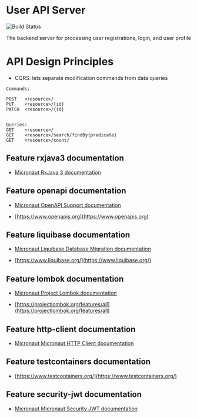 # User API Server
![Build Status](https://codebuild.us-east-1.amazonaws.com/badges?uuid=eyJlbmNyeXB0ZWREYXRhIjoiU0Q0SURIaGdzVXRmYUJ4ZDY3b1RtSFppWVZESSs0ejdROERPWjE3STdHUHVuQWI5c2lEZW00TzFDc1FJLzNzY1RlUUhSN1V2RmRZUTcwQ0NwS3FsV0RvPSIsIml2UGFyYW1ldGVyU3BlYyI6InlFMDRvcVhIM1VvQjI0L0giLCJtYXRlcmlhbFNldFNlcmlhbCI6MX0%3D&branch=master)


The backend server for processing user registrations, login, and user profile



# API Design Principles
- CQRS: lets separate modification commands from data queries
```
Commands: 

POST   <resource>/
PUT    <resource>/{id}
PATCH  <resource>/{id}


Queries:
GET    <resource>/
GET    <resource>/search/findBy{predicate}
GET    <resource>/count/

```


## Feature rxjava3 documentation

- [Micronaut RxJava 3 documentation](https://micronaut-projects.github.io/micronaut-rxjava3/snapshot/guide/index.html)

## Feature openapi documentation

- [Micronaut OpenAPI Support documentation](https://micronaut-projects.github.io/micronaut-openapi/latest/guide/index.html)

- [https://www.openapis.org](https://www.openapis.org)

## Feature liquibase documentation

- [Micronaut Liquibase Database Migration documentation](https://micronaut-projects.github.io/micronaut-liquibase/latest/guide/index.html)

- [https://www.liquibase.org/](https://www.liquibase.org/)

## Feature lombok documentation

- [Micronaut Project Lombok documentation](https://docs.micronaut.io/latest/guide/index.html#lombok)

- [https://projectlombok.org/features/all](https://projectlombok.org/features/all)

## Feature http-client documentation

- [Micronaut Micronaut HTTP Client documentation](https://docs.micronaut.io/latest/guide/index.html#httpClient)

## Feature testcontainers documentation

- [https://www.testcontainers.org/](https://www.testcontainers.org/)

## Feature security-jwt documentation

- [Micronaut Micronaut Security JWT documentation](https://micronaut-projects.github.io/micronaut-security/latest/guide/index.html)
